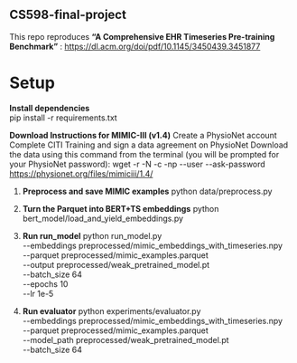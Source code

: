 ## CS598-final-project

This repo reproduces **“A Comprehensive EHR Timeseries Pre-training Benchmark”** : https://dl.acm.org/doi/pdf/10.1145/3450439.3451877

# Setup

**Install dependencies**  
pip install -r requirements.txt


**Download Instructions for MIMIC-III (v1.4)**
Create a PhysioNet account
Complete CITI Training and sign a data agreement on PhysioNet
Download the data using this command from the terminal (you will be prompted for your PhysioNet password):
wget -r -N -c -np --user <user-name> --ask-password https://physionet.org/files/mimiciii/1.4/ 


1. **Preprocess and save MIMIC examples**
python data/preprocess.py

2. **Turn the Parquet into BERT+TS embeddings**
python bert_model/load_and_yield_embeddings.py

3. **Run run_model**
python run_model.py \
  --embeddings preprocessed/mimic_embeddings_with_timeseries.npy \
  --parquet    preprocessed/mimic_examples.parquet \
  --output     preprocessed/weak_pretrained_model.pt \
  --batch_size 64 \
  --epochs     10 \
  --lr         1e-5

4. **Run evaluator**
python experiments/evaluator.py \
  --embeddings preprocessed/mimic_embeddings_with_timeseries.npy \
  --parquet    preprocessed/mimic_examples.parquet \
  --model_path preprocessed/weak_pretrained_model.pt \
  --batch_size 64
